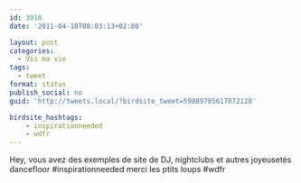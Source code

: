 ```yaml
---
id: 3918
date: '2011-04-18T08:03:13+02:00'

layout: post
categories:
  - Vis ma vie
tags:
  - tweet
format: status
publish_social: no
guid: 'http://tweets.local/?birdsite_tweet=59889705617072128'

birdsite_hashtags:
    - inspirationneeded
    - wdfr
---
```


Hey, vous avez des exemples de site de DJ, nightclubs et autres joyeusetés dancefloor #inspirationneeded merci les ptits loups #wdfr